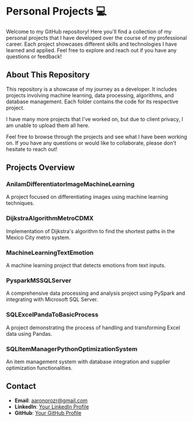 # Personal Projects 💻
Welcome to my GitHub repository! Here you'll find a collection of my personal projects that I have developed over the course of my professional career. Each project showcases different skills and technologies I have learned and applied. Feel free to explore and reach out if you have any questions or feedback!

## About This Repository

This repository is a showcase of my journey as a developer. It includes projects involving machine learning, data processing, algorithms, and database management. Each folder contains the code for its respective project. 

I have many more projects that I've worked on, but due to client privacy, I am unable to upload them all here.

Feel free to browse through the projects and see what I have been working on. If you have any questions or would like to collaborate, please don't hesitate to reach out!

## Projects Overview

### AnilamDifferentiatorImageMachineLearning
A project focused on differentiating images using machine learning techniques.

### DijkstraAlgorithmMetroCDMX
Implementation of Dijkstra's algorithm to find the shortest paths in the Mexico City metro system.

### MachineLearningTextEmotion
A machine learning project that detects emotions from text inputs.

### PysparkMSSQLServer
A comprehensive data processing and analysis project using PySpark and integrating with Microsoft SQL Server.

### SQLExcelPandaToBasicProcess
A project demonstrating the process of handling and transforming Excel data using Pandas.

### SQLItemManagerPythonOptimizationSystem
An item management system with database integration and supplier optimization functionalities.




## Contact

- **Email**: aaronorozr@gmail.com
- **LinkedIn**: [Your LinkedIn Profile](www.linkedin.com/in/aaronorozcorosas)
- **GitHub**: [Your GitHub Profile](https://github.com/Aaronorozr)

